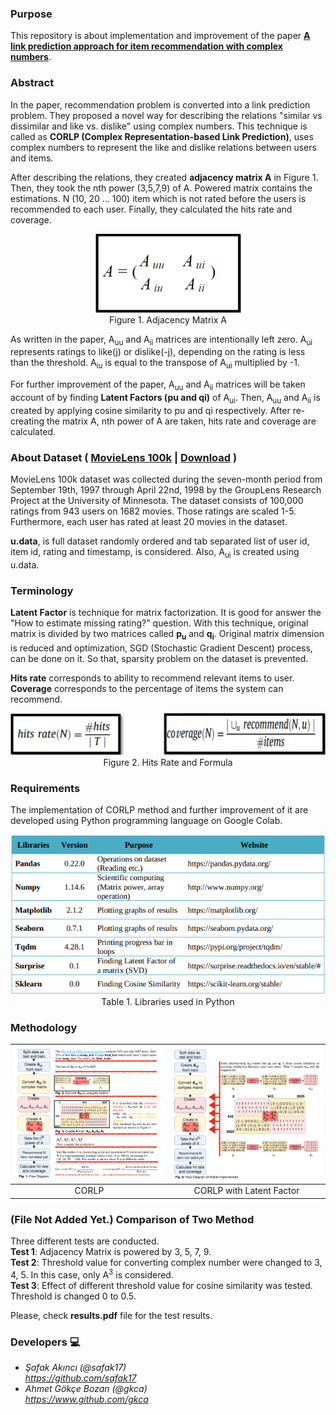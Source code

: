 ### Purpose
This repository is about implementation and improvement of the paper **[A link prediction approach for item recommendation with complex numbers](https://www.sciencedirect.com/science/article/abs/pii/S0950705115000568)**.

### Abstract
In the paper, recommendation problem is converted into a link prediction problem. They proposed a novel way for describing the relations "similar vs dissimilar and like vs. dislike" using complex numbers. This technique is called as **CORLP (Complex Representation-based Link Prediction)**, uses complex numbers to represent the like and dislike relations between users and items.

After describing the relations, they created **adjacency matrix A** in Figure 1. Then, they took the nth power (3,5,7,9) of A. Powered matrix contains the estimations. N (10, 20 ... 100) item which is not rated before the users is recommended to each user. Finally, they calculated the hits rate and coverage. 

<p align="center">
  <img src="./images/adjacency_matrix_A.png">
  <br>
  Figure 1. Adjacency Matrix A
</p>

As written in the paper, A<sub>uu</sub> and A<sub>ii</sub> matrices are intentionally left zero. A<sub>ui</sub> represents ratings to like(j) or dislike(-j), depending on the rating is less than the threshold. A<sub>iu</sub> is equal to the transpose of A<sub>ui</sub> multiplied by -1.

For further improvement of the paper, A<sub>uu</sub> and A<sub>ii</sub> matrices will be taken account of by finding **Latent Factors (pu and qi)** of A<sub>ui</sub>. Then, A<sub>uu</sub> and A<sub>ii</sub> is created by applying cosine similarity to pu and qi respectively. After re-creating the matrix A, nth power of A are taken, hits rate and coverage are calculated.

### About Dataset ( [MovieLens 100k](http://files.grouplens.org/datasets/movielens/ml-100k-README.txt) | [Download](http://files.grouplens.org/datasets/movielens/ml-100k.zip) )

 MovieLens 100k dataset was collected during the seven-month period from September 19th, 1997 through April 22nd, 1998 by the GroupLens Research Project at the University of Minnesota. The dataset consists of 100,000 ratings from 943 users on 1682 movies. Those ratings are scaled 1-5. Furthermore, each user has rated at least 20 movies in the dataset.<br>
 
**u.data**, is full dataset randomly ordered and tab separated list of user id, item id, rating and timestamp, is considered. Also, A<sub>ui</sub> is created using u.data. 

### Terminology

**Latent Factor** is technique for matrix factorization. It is good for answer the "How to estimate missing rating?" question. With this technique, original matrix is divided by two matrices called **p<sub>u<sub>** and **q<sub>i<sub>**. Original matrix dimension is reduced and optimization, SGD (Stochastic Gradient Descent) process, can be done on it. So that, sparsity problem on the dataset is prevented.
  
**Hits rate** corresponds to ability to recommend relevant items to user.<br>
**Coverage**  corresponds to the percentage of items the system can recommend.

<p align="center">
  <img src="./images/formulas_hitsrate_coverage.png">
  <br>
  Figure 2. Hits Rate and Formula
</p>

### Requirements

The implementation of CORLP method and further improvement of it are developed using Python programming language on Google Colab. 

<p align="center">
  <img src="./images/table_of_libraries.png">
  <br>
  Table 1. Libraries used in Python
</p>

### Methodology 
| ![CORLP](./images/method_paper.png) | ![CORLP with Latent Factor](./images/method_latent.png)
|:---:|:---:|
| CORLP | CORLP with Latent Factor | 

### (File Not Added Yet.) Comparison of Two Method 
Three different tests are conducted.<br>
**Test 1**: Adjacency Matrix is powered by 3, 5, 7, 9. <br>
**Test 2**: Threshold value for converting complex number were changed to 3, 4, 5. In this case, only A<sup>3</sup> is considered.<br>
**Test 3**: Effect of different threshold value for cosine similarity was tested. Threshold is changed 0 to 0.5.<br>

Please, check **results.pdf** file for the test results.
 
### Developers  :computer:
- _Şafak Akıncı (@safak17)_<br />
  _https://github.com/safak17_
- _Ahmet Gökçe Bozan (@gkca)_<br />
  _https://www.github.com/gkca_
